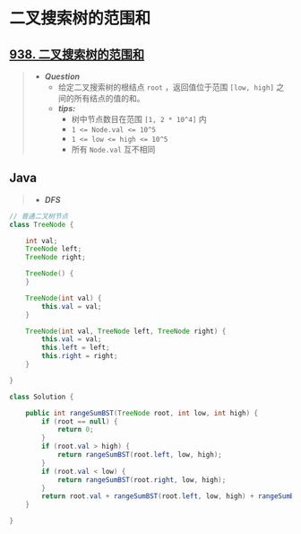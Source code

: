 # 二叉搜索树的范围和

## [938. 二叉搜索树的范围和](https://leetcode.cn/problems/range-sum-of-bst/)

> - ***Question***
>   - 给定二叉搜索树的根结点 `root` ，返回值位于范围 `[low, high]` 之间的所有结点的值的和。
>   - ***tips:***
>     - 树中节点数目在范围 `[1, 2 * 10^4]` 内
>     - `1 <= Node.val <= 10^5`
>     - `1 <= low <= high <= 10^5`
>     - 所有 `Node.val` 互不相同

## Java

> - ***DFS***

```java
// 普通二叉树节点
class TreeNode {

    int val;
    TreeNode left;
    TreeNode right;

    TreeNode() {
    }

    TreeNode(int val) {
        this.val = val;
    }

    TreeNode(int val, TreeNode left, TreeNode right) {
        this.val = val;
        this.left = left;
        this.right = right;
    }

}

class Solution {

    public int rangeSumBST(TreeNode root, int low, int high) {
        if (root == null) {
            return 0;
        }
        if (root.val > high) {
            return rangeSumBST(root.left, low, high);
        }
        if (root.val < low) {
            return rangeSumBST(root.right, low, high);
        }
        return root.val + rangeSumBST(root.left, low, high) + rangeSumBST(root.right, low, high);
    }

}
```
